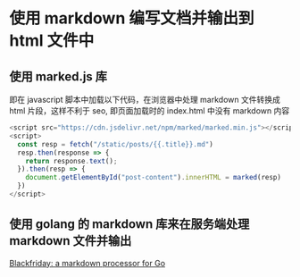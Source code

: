# 使用 markdown 编写文档并输出到 html 文件中

## 使用 marked.js 库

即在 javascript 脚本中加载以下代码，在浏览器中处理 markdown 文件转换成 html 片段，这样不利于 seo, 即页面加载时的 index.html 中没有 markdown 内容

```js
<script src="https://cdn.jsdelivr.net/npm/marked/marked.min.js"></script>
<script>
  const resp = fetch("/static/posts/{{.title}}.md")
  resp.then(response => {
    return response.text();
  }).then(resp => {
    document.getElementById("post-content").innerHTML = marked(resp)
  })
</script>
```

## 使用 golang 的 markdown 库来在服务端处理 markdown 文件并输出

[Blackfriday: a markdown processor for Go](https://github.com/russross/blackfriday)